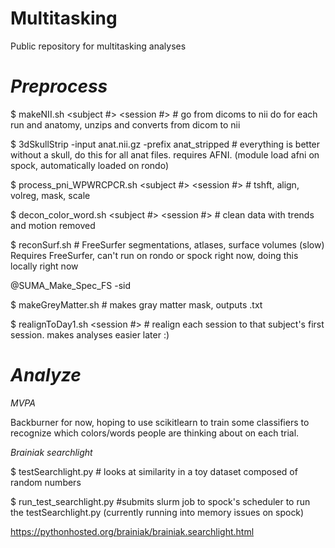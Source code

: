 # Multitasking
Public repository for multitasking analyses


 # *Preprocess*

$ makeNII.sh  <subject #> <session #> # go from dicoms to nii
do for each run and anatomy, unzips and converts from dicom to nii

$ 3dSkullStrip -input anat.nii.gz -prefix anat_stripped # everything is better without a skull, do this for all anat files. requires AFNI. (module load afni on spock, automatically loaded on rondo)

$ process_pni_WPWRCPCR.sh <subject #> <session #> # tshft, align, volreg, mask, scale

$ decon_color_word.sh <subject #> <session #> # clean data with trends and motion removed

$ reconSurf.sh <subj id> # FreeSurfer segmentations, atlases, surface volumes (slow)
Requires FreeSurfer, can't run on rondo or spock right now, doing this locally right now

\@SUMA_Make_Spec_FS -sid <subj id> 

$ makeGreyMatter.sh <subj id> # makes gray matter mask, outputs .txt

$ realignToDay1.sh <subject> <session #> # realign each session to that subject's first session. makes analyses easier later :)

# *Analyze*

*MVPA*

Backburner for now, hoping to use scikitlearn to train some classifiers to recognize which colors/words people are thinking about on each trial.

*Brainiak searchlight*

$ testSearchlight.py # looks at similarity in a toy dataset composed of random numbers

$ run_test_searchlight.py #submits slurm job to spock's scheduler to run the testSearchlight.py
(currently running into memory issues on spock)

https://pythonhosted.org/brainiak/brainiak.searchlight.html
